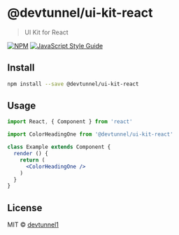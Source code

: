 # @devtunnel/ui-kit-react

> UI Kit for React

[![NPM](https://img.shields.io/npm/v/ui-kit-react.svg)](https://www.npmjs.com/package/ui-kit-react) [![JavaScript Style Guide](https://img.shields.io/badge/code_style-standard-brightgreen.svg)](https://standardjs.com)

## Install

```bash
npm install --save @devtunnel/ui-kit-react
```

## Usage

```jsx
import React, { Component } from 'react'

import ColorHeadingOne from '@devtunnel/ui-kit-react'

class Example extends Component {
  render () {
    return (
      <ColorHeadingOne />
    )
  }
}
```

## License

MIT © [devtunnel1](https://github.com/devtunnel1)
